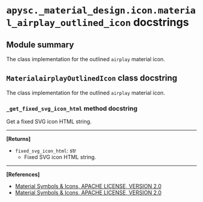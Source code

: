 # `apysc._material_design.icon.material_airplay_outlined_icon` docstrings

## Module summary

The class implementation for the outlined `airplay` material icon.

## `MaterialairplayOutlinedIcon` class docstring

The class implementation for the outlined `airplay` material icon.

### `_get_fixed_svg_icon_html` method docstring

Get a fixed SVG icon HTML string.<hr>

**[Returns]**

- `fixed_svg_icon_html`: str
  - Fixed SVG icon HTML string.

<hr>

**[References]**

- [Material Symbols & Icons, APACHE LICENSE, VERSION 2.0](https://fonts.google.com/icons?icon.size=24&icon.color=%23e8eaed)
- [Material Symbols & Icons, APACHE LICENSE, VERSION 2.0](https://www.apache.org/licenses/LICENSE-2.0.html)